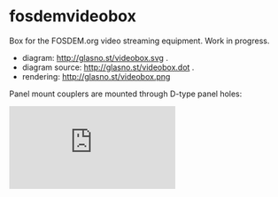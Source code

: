 # fosdemvideobox

Box for the FOSDEM.org video streaming equipment. Work in progress.

 * diagram: http://glasno.st/videobox.svg .
 * diagram source: http://glasno.st/videobox.dot .
 * rendering: http://glasno.st/videobox.png

Panel mount couplers are mounted through D-type panel holes:

![D-type panel holes](http://www.audiospares.com/image.php?id=3692&type=D)
